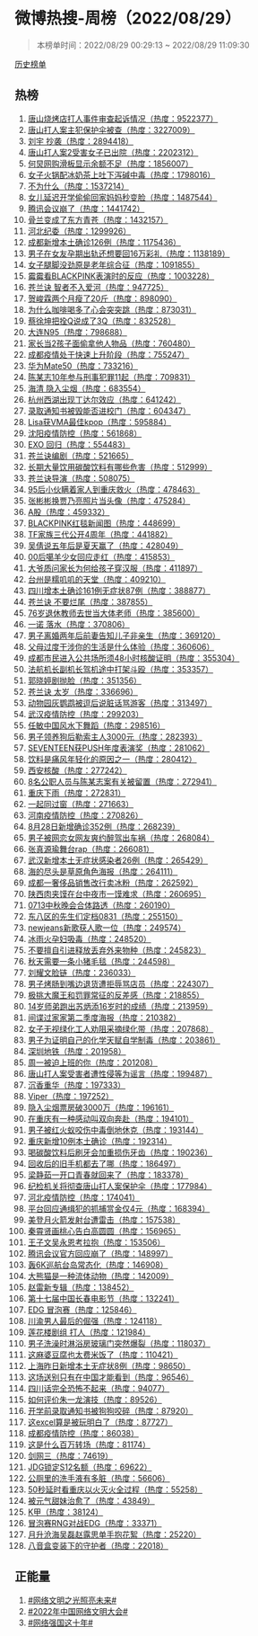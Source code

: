 <h1>
微博热搜-周榜（2022/08/29）
</h1>
<blockquote>
<p>
本榜单时间：2022/08/29 00:29:13 ~ 2022/08/29 11:09:30
</p>
</blockquote>
<p>
<a href="https://github.com/daifee/weibo-hot-search/tree/main/archives/weekly">历史榜单</a>
</p>
<h2>
热榜
</h2>
<ol>

<li>
<a href="https://s.weibo.com/weibo?q=%23%E5%94%90%E5%B1%B1%E7%83%A7%E7%83%A4%E5%BA%97%E6%89%93%E4%BA%BA%E4%BA%8B%E4%BB%B6%E5%AE%A1%E6%9F%A5%E8%B5%B7%E8%AF%89%E6%83%85%E5%86%B5%23" target="weibo">
唐山烧烤店打人事件审查起诉情况（热度：9522377）
</a>
</li>

<li>
<a href="https://s.weibo.com/weibo?q=%23%E5%94%90%E5%B1%B1%E6%89%93%E4%BA%BA%E6%A1%88%E4%B8%BB%E7%8A%AF%E4%BF%9D%E6%8A%A4%E4%BC%9E%E8%A2%AB%E6%9F%A5%23" target="weibo">
唐山打人案主犯保护伞被查（热度：3227009）
</a>
</li>

<li>
<a href="https://s.weibo.com/weibo?q=%23%E5%88%98%E5%AE%87%20%E6%8A%84%E8%A2%AD%23" target="weibo">
刘宇 抄袭（热度：2894418）
</a>
</li>

<li>
<a href="https://s.weibo.com/weibo?q=%23%E5%94%90%E5%B1%B1%E6%89%93%E4%BA%BA%E6%A1%882%E5%8F%97%E5%AE%B3%E5%A5%B3%E5%AD%90%E5%B7%B2%E5%87%BA%E9%99%A2%23" target="weibo">
唐山打人案2受害女子已出院（热度：2202312）
</a>
</li>

<li>
<a href="https://s.weibo.com/weibo?q=%23%E4%BD%95%E7%82%85%E7%BD%91%E8%B4%AD%E6%BB%91%E6%9D%BF%E6%98%BE%E7%A4%BA%E4%BD%99%E9%A2%9D%E4%B8%8D%E8%B6%B3%23" target="weibo">
何炅网购滑板显示余额不足（热度：1856007）
</a>
</li>

<li>
<a href="https://s.weibo.com/weibo?q=%23%E5%A5%B3%E5%AD%90%E7%81%AB%E9%94%85%E9%85%8D%E5%86%B0%E5%A5%B6%E8%8C%B6%E4%B8%8A%E5%90%90%E4%B8%8B%E6%B3%BB%E7%A2%B1%E4%B8%AD%E6%AF%92%23" target="weibo">
女子火锅配冰奶茶上吐下泻碱中毒（热度：1798016）
</a>
</li>

<li>
<a href="https://s.weibo.com/weibo?q=%23%E4%B8%8D%E4%B8%BA%E4%BB%80%E4%B9%88%23" target="weibo">
不为什么（热度：1537214）
</a>
</li>

<li>
<a href="https://s.weibo.com/weibo?q=%23%E5%A5%B3%E5%84%BF%E5%BB%B6%E8%BF%9F%E5%BC%80%E5%AD%A6%E5%81%B7%E5%81%B7%E5%9B%9E%E5%AE%B6%E5%A6%88%E5%A6%88%E7%A7%92%E5%8F%98%E8%84%B8%23" target="weibo">
女儿延迟开学偷偷回家妈妈秒变脸（热度：1487544）
</a>
</li>

<li>
<a href="https://s.weibo.com/weibo?q=%23%E8%85%BE%E8%AE%AF%E4%BC%9A%E8%AE%AE%E5%B4%A9%E4%BA%86%23" target="weibo">
腾讯会议崩了（热度：1441742）
</a>
</li>

<li>
<a href="https://s.weibo.com/weibo?q=%23%E9%AA%A8%E5%85%B0%E5%8F%98%E6%88%90%E4%BA%86%E4%B8%9C%E6%96%B9%E9%9D%92%E8%8B%8D%23" target="weibo">
骨兰变成了东方青苍（热度：1432157）
</a>
</li>

<li>
<a href="https://s.weibo.com/weibo?q=%23%E6%B2%B3%E5%8C%97%E7%BA%AA%E5%A7%94%23" target="weibo">
河北纪委（热度：1299926）
</a>
</li>

<li>
<a href="https://s.weibo.com/weibo?q=%23%E6%88%90%E9%83%BD%E6%96%B0%E5%A2%9E%E6%9C%AC%E5%9C%9F%E7%A1%AE%E8%AF%8A126%E4%BE%8B%23" target="weibo">
成都新增本土确诊126例（热度：1175436）
</a>
</li>

<li>
<a href="https://s.weibo.com/weibo?q=%23%E7%94%B7%E5%AD%90%E5%9C%A8%E5%A5%B3%E5%8F%8B%E5%AD%95%E6%9C%9F%E5%87%BA%E8%BD%A8%E8%BF%98%E6%83%B3%E8%A6%81%E5%9B%9E16%E4%B8%87%E5%BD%A9%E7%A4%BC%23" target="weibo">
男子在女友孕期出轨还想要回16万彩礼（热度：1138189）
</a>
</li>

<li>
<a href="https://s.weibo.com/weibo?q=%23%E5%A5%B3%E5%AD%90%E8%85%BF%E8%84%9A%E6%B2%A1%E5%8A%B2%E5%8E%9F%E6%98%AF%E8%80%81%E5%B9%B4%E7%BB%BC%E5%90%88%E5%BE%81%23" target="weibo">
女子腿脚没劲原是老年综合征（热度：1091855）
</a>
</li>

<li>
<a href="https://s.weibo.com/weibo?q=%23%E9%9C%89%E9%9C%89%E7%9C%8BBLACKPINK%E8%A1%A8%E6%BC%94%E6%97%B6%E7%9A%84%E5%8F%8D%E5%BA%94%23" target="weibo">
霉霉看BLACKPINK表演时的反应（热度：1003228）
</a>
</li>

<li>
<a href="https://s.weibo.com/weibo?q=%23%E8%8B%8D%E5%85%B0%E8%AF%80%20%E6%99%BA%E8%80%85%E4%B8%8D%E5%85%A5%E7%88%B1%E6%B2%B3%23" target="weibo">
苍兰诀 智者不入爱河（热度：947725）
</a>
</li>

<li>
<a href="https://s.weibo.com/weibo?q=%23%E8%B4%BA%E5%B3%BB%E9%9C%96%E4%B8%A4%E4%B8%AA%E6%9C%88%E7%98%A6%E4%BA%8620%E6%96%A4%23" target="weibo">
贺峻霖两个月瘦了20斤（热度：898090）
</a>
</li>

<li>
<a href="https://s.weibo.com/weibo?q=%23%E4%B8%BA%E4%BB%80%E4%B9%88%E5%92%96%E5%95%A1%E5%96%9D%E5%A4%9A%E4%BA%86%E5%BF%83%E4%BC%9A%E7%AA%81%E7%AA%81%E8%B7%B3%23" target="weibo">
为什么咖啡喝多了心会突突跳（热度：873031）
</a>
</li>

<li>
<a href="https://s.weibo.com/weibo?q=%23%E8%94%A1%E5%BE%90%E5%9D%A4%E6%8A%8A%E6%8B%B4Q%E8%AF%B4%E6%88%90%E4%BA%863Q%23" target="weibo">
蔡徐坤把拴Q说成了3Q（热度：832528）
</a>
</li>

<li>
<a href="https://s.weibo.com/weibo?q=%23%E5%A4%A7%E8%BF%9EN95%23" target="weibo">
大连N95（热度：798688）
</a>
</li>

<li>
<a href="https://s.weibo.com/weibo?q=%23%E5%AE%B6%E9%95%BF%E5%BD%932%E5%AD%A9%E5%AD%90%E9%9D%A2%E5%81%B7%E6%8B%BF%E4%BB%96%E4%BA%BA%E7%89%A9%E5%93%81%23" target="weibo">
家长当2孩子面偷拿他人物品（热度：760480）
</a>
</li>

<li>
<a href="https://s.weibo.com/weibo?q=%23%E6%88%90%E9%83%BD%E7%96%AB%E6%83%85%E5%A4%84%E4%BA%8E%E5%BF%AB%E9%80%9F%E4%B8%8A%E5%8D%87%E9%98%B6%E6%AE%B5%23" target="weibo">
成都疫情处于快速上升阶段（热度：755247）
</a>
</li>

<li>
<a href="https://s.weibo.com/weibo?q=%23%E5%8D%8E%E4%B8%BAMate50%23" target="weibo">
华为Mate50（热度：733216）
</a>
</li>

<li>
<a href="https://s.weibo.com/weibo?q=%23%E9%99%88%E6%9F%90%E5%BF%9710%E5%B9%B4%E5%8F%82%E4%B8%8E%E5%88%91%E4%BA%8B%E7%8A%AF%E7%BD%AA11%E8%B5%B7%23" target="weibo">
陈某志10年参与刑事犯罪11起（热度：709831）
</a>
</li>

<li>
<a href="https://s.weibo.com/weibo?q=%23%E6%B5%B7%E6%B8%85%20%E9%9A%90%E5%85%A5%E5%B0%98%E7%83%9F%23" target="weibo">
海清 隐入尘烟（热度：683554）
</a>
</li>

<li>
<a href="https://s.weibo.com/weibo?q=%23%E6%9D%AD%E5%B7%9E%E8%A5%BF%E6%B9%96%E5%87%BA%E7%8E%B0%E4%B8%81%E8%BE%BE%E5%B0%94%E6%95%88%E5%BA%94%23" target="weibo">
杭州西湖出现丁达尔效应（热度：641242）
</a>
</li>

<li>
<a href="https://s.weibo.com/weibo?q=%23%E5%BD%95%E5%8F%96%E9%80%9A%E7%9F%A5%E4%B9%A6%E8%A2%AB%E6%AF%81%E8%83%BD%E5%90%A6%E8%BF%9B%E6%A0%A1%E9%97%A8%23" target="weibo">
录取通知书被毁能否进校门（热度：604347）
</a>
</li>

<li>
<a href="https://s.weibo.com/weibo?q=%23Lisa%E8%8E%B7VMA%E6%9C%80%E4%BD%B3kpop%23" target="weibo">
Lisa获VMA最佳kpop（热度：595884）
</a>
</li>

<li>
<a href="https://s.weibo.com/weibo?q=%23%E6%B2%88%E9%98%B3%E7%96%AB%E6%83%85%E9%98%B2%E6%8E%A7%23" target="weibo">
沈阳疫情防控（热度：561868）
</a>
</li>

<li>
<a href="https://s.weibo.com/weibo?q=%23EXO%20%E5%9B%9E%E5%BD%92%23" target="weibo">
EXO 回归（热度：554483）
</a>
</li>

<li>
<a href="https://s.weibo.com/weibo?q=%23%E8%8B%8D%E5%85%B0%E8%AF%80%E7%BC%96%E5%89%A7%23" target="weibo">
苍兰诀编剧（热度：521665）
</a>
</li>

<li>
<a href="https://s.weibo.com/weibo?q=%23%E9%95%BF%E6%9C%9F%E5%A4%A7%E9%87%8F%E9%A5%AE%E7%94%A8%E7%A2%B3%E9%85%B8%E9%A5%AE%E6%96%99%E6%9C%89%E5%93%AA%E4%BA%9B%E5%8D%B1%E5%AE%B3%23" target="weibo">
长期大量饮用碳酸饮料有哪些危害（热度：512999）
</a>
</li>

<li>
<a href="https://s.weibo.com/weibo?q=%23%E8%8B%8D%E5%85%B0%E8%AF%80%E5%AF%BC%E6%BC%94%23" target="weibo">
苍兰诀导演（热度：508075）
</a>
</li>

<li>
<a href="https://s.weibo.com/weibo?q=%2395%E5%90%8E%E5%B0%8F%E4%BC%99%E7%9E%92%E7%9D%80%E5%AE%B6%E4%BA%BA%E5%88%B0%E9%87%8D%E5%BA%86%E6%95%91%E7%81%AB%23" target="weibo">
95后小伙瞒着家人到重庆救火（热度：478463）
</a>
</li>

<li>
<a href="https://s.weibo.com/weibo?q=%23%E5%BC%A0%E5%BD%AC%E5%BD%AC%E6%8D%A2%E8%B4%BE%E4%B9%83%E4%BA%AE%E7%85%A7%E7%89%87%E5%BD%93%E5%A4%B4%E5%83%8F%23" target="weibo">
张彬彬换贾乃亮照片当头像（热度：475284）
</a>
</li>

<li>
<a href="https://s.weibo.com/weibo?q=%23A%E8%82%A1%23" target="weibo">
A股（热度：459332）
</a>
</li>

<li>
<a href="https://s.weibo.com/weibo?q=%23BLACKPINK%E7%BA%A2%E6%AF%AF%E6%96%B0%E9%97%BB%E5%9B%BE%23" target="weibo">
BLACKPINK红毯新闻图（热度：448699）
</a>
</li>

<li>
<a href="https://s.weibo.com/weibo?q=%23TF%E5%AE%B6%E6%97%8F%E4%B8%89%E4%BB%A3%E5%85%AC%E5%BC%804%E5%91%A8%E5%B9%B4%23" target="weibo">
TF家族三代公开4周年（热度：441882）
</a>
</li>

<li>
<a href="https://s.weibo.com/weibo?q=%23%E5%90%B4%E5%80%A9%E8%AF%B4%E4%BA%94%E5%B9%B4%E5%90%8E%E6%98%AF%E5%A4%8F%E5%A4%A9%E8%B5%A2%E4%BA%86%23" target="weibo">
吴倩说五年后是夏天赢了（热度：428049）
</a>
</li>

<li>
<a href="https://s.weibo.com/weibo?q=%2300%E5%90%8E%E5%99%B6%E7%BE%8A%E5%B0%91%E5%A5%B3%E5%9B%9E%E5%BA%94%E8%B5%B0%E7%BA%A2%23" target="weibo">
00后噶羊少女回应走红（热度：415853）
</a>
</li>

<li>
<a href="https://s.weibo.com/weibo?q=%23%E5%A4%A7%E7%88%B7%E8%B4%A8%E9%97%AE%E5%AE%B6%E9%95%BF%E4%B8%BA%E4%BD%95%E7%BB%99%E5%AD%A9%E5%AD%90%E7%A9%BF%E6%B1%89%E6%9C%8D%23" target="weibo">
大爷质问家长为何给孩子穿汉服（热度：411897）
</a>
</li>

<li>
<a href="https://s.weibo.com/weibo?q=%23%E5%8F%B0%E5%B7%9E%E6%98%AF%E7%B3%AF%E5%8F%BD%E5%8F%BD%E7%9A%84%E5%A4%A9%E5%A0%82%23" target="weibo">
台州是糯叽叽的天堂（热度：409210）
</a>
</li>

<li>
<a href="https://s.weibo.com/weibo?q=%23%E5%9B%9B%E5%B7%9D%E5%A2%9E%E6%9C%AC%E5%9C%9F%E7%A1%AE%E8%AF%8A161%E4%BE%8B%E6%97%A0%E7%97%87%E7%8A%B687%E4%BE%8B%23" target="weibo">
四川增本土确诊161例无症状87例（热度：388877）
</a>
</li>

<li>
<a href="https://s.weibo.com/weibo?q=%23%E8%8B%8D%E5%85%B0%E8%AF%80%20%E4%B8%8D%E8%A6%81%E7%83%82%E5%B0%BE%23" target="weibo">
苍兰诀 不要烂尾（热度：387855）
</a>
</li>

<li>
<a href="https://s.weibo.com/weibo?q=%2376%E5%B2%81%E9%80%80%E4%BC%91%E6%95%99%E5%B8%88%E5%8E%BB%E4%B8%96%E5%BD%93%E5%A4%A7%E4%BD%93%E8%80%81%E5%B8%88%23" target="weibo">
76岁退休教师去世当大体老师（热度：385600）
</a>
</li>

<li>
<a href="https://s.weibo.com/weibo?q=%23%E4%B8%80%E8%AF%BA%20%E8%90%BD%E6%B0%B4%23" target="weibo">
一诺 落水（热度：370806）
</a>
</li>

<li>
<a href="https://s.weibo.com/weibo?q=%23%E7%94%B7%E5%AD%90%E7%A6%BB%E5%A9%9A%E4%B8%A4%E5%B9%B4%E5%90%8E%E5%89%8D%E5%A6%BB%E5%91%8A%E7%9F%A5%E5%84%BF%E5%AD%90%E9%9D%9E%E4%BA%B2%E7%94%9F%23" target="weibo">
男子离婚两年后前妻告知儿子非亲生（热度：369120）
</a>
</li>

<li>
<a href="https://s.weibo.com/weibo?q=%23%E7%88%B6%E6%AF%8D%E8%BF%87%E5%BA%A6%E5%B9%B2%E6%B6%89%E4%BD%A0%E7%9A%84%E7%94%9F%E6%B4%BB%E6%98%AF%E4%BB%80%E4%B9%88%E4%BD%93%E9%AA%8C%23" target="weibo">
父母过度干涉你的生活是什么体验（热度：360606）
</a>
</li>

<li>
<a href="https://s.weibo.com/weibo?q=%23%E6%88%90%E9%83%BD%E5%B8%82%E6%B0%91%E8%BF%9B%E5%85%A5%E5%85%AC%E5%85%B1%E5%9C%BA%E6%89%80%E9%A1%BB48%E5%B0%8F%E6%97%B6%E6%A0%B8%E9%85%B8%E8%AF%81%E6%98%8E%23" target="weibo">
成都市民进入公共场所须48小时核酸证明（热度：355304）
</a>
</li>

<li>
<a href="https://s.weibo.com/weibo?q=%23%E6%B3%95%E8%88%AA%E6%9C%BA%E9%95%BF%E5%89%AF%E6%9C%BA%E9%95%BF%E9%A9%BE%E6%9C%BA%E9%80%94%E4%B8%AD%E6%89%93%E6%9E%B6%E6%96%97%E6%AE%B4%23" target="weibo">
法航机长副机长驾机途中打架斗殴（热度：353357）
</a>
</li>

<li>
<a href="https://s.weibo.com/weibo?q=%23%E9%83%AD%E6%99%93%E5%A9%B7%E5%89%A7%E6%8A%9B%E8%84%B8%23" target="weibo">
郭晓婷剧抛脸（热度：351356）
</a>
</li>

<li>
<a href="https://s.weibo.com/weibo?q=%23%E8%8B%8D%E5%85%B0%E8%AF%80%20%E5%A4%AA%E5%B2%81%23" target="weibo">
苍兰诀 太岁（热度：336696）
</a>
</li>

<li>
<a href="https://s.weibo.com/weibo?q=%23%E5%8A%A8%E7%89%A9%E5%9B%AD%E7%81%B0%E9%B9%A6%E9%B9%89%E8%A2%AB%E9%80%97%E5%90%8E%E8%AF%B4%E8%84%8F%E8%AF%9D%E9%AA%82%E6%B8%B8%E5%AE%A2%23" target="weibo">
动物园灰鹦鹉被逗后说脏话骂游客（热度：313497）
</a>
</li>

<li>
<a href="https://s.weibo.com/weibo?q=%23%E6%AD%A6%E6%B1%89%E7%96%AB%E6%83%85%E9%98%B2%E6%8E%A7%23" target="weibo">
武汉疫情防控（热度：299203）
</a>
</li>

<li>
<a href="https://s.weibo.com/weibo?q=%23%E4%BB%BB%E6%95%8F%E4%B8%AD%E5%9B%BD%E9%A3%8E%E6%B0%B4%E4%B8%8B%E8%88%9E%E8%B9%88%23" target="weibo">
任敏中国风水下舞蹈（热度：298516）
</a>
</li>

<li>
<a href="https://s.weibo.com/weibo?q=%23%E7%94%B7%E5%AD%90%E9%A2%86%E5%85%BB%E7%8B%97%E5%90%8E%E5%8B%92%E7%B4%A2%E4%B8%BB%E4%BA%BA3000%E5%85%83%23" target="weibo">
男子领养狗后勒索主人3000元（热度：282393）
</a>
</li>

<li>
<a href="https://s.weibo.com/weibo?q=%23SEVENTEEN%E8%8E%B7PUSH%E5%B9%B4%E5%BA%A6%E8%A1%A8%E6%BC%94%E5%A5%96%23" target="weibo">
SEVENTEEN获PUSH年度表演奖（热度：281062）
</a>
</li>

<li>
<a href="https://s.weibo.com/weibo?q=%23%E9%A5%AE%E6%96%99%E6%98%AF%E7%97%9B%E9%A3%8E%E5%B9%B4%E8%BD%BB%E5%8C%96%E7%9A%84%E5%8E%9F%E5%9B%A0%E4%B9%8B%E4%B8%80%23" target="weibo">
饮料是痛风年轻化的原因之一（热度：280412）
</a>
</li>

<li>
<a href="https://s.weibo.com/weibo?q=%23%E8%A5%BF%E5%AE%89%E6%A0%B8%E9%85%B8%23" target="weibo">
西安核酸（热度：277242）
</a>
</li>

<li>
<a href="https://s.weibo.com/weibo?q=%238%E5%90%8D%E5%85%AC%E8%81%8C%E4%BA%BA%E5%91%98%E4%B8%8E%E9%99%88%E6%9F%90%E5%BF%97%E6%A1%88%E6%9C%89%E5%85%B3%E8%A2%AB%E7%95%99%E7%BD%AE%23" target="weibo">
8名公职人员与陈某志案有关被留置（热度：272941）
</a>
</li>

<li>
<a href="https://s.weibo.com/weibo?q=%23%E9%87%8D%E5%BA%86%E4%B8%8B%E9%9B%A8%23" target="weibo">
重庆下雨（热度：272831）
</a>
</li>

<li>
<a href="https://s.weibo.com/weibo?q=%23%E4%B8%80%E8%B5%B7%E5%90%8C%E8%BF%87%E7%AA%97%23" target="weibo">
一起同过窗（热度：271663）
</a>
</li>

<li>
<a href="https://s.weibo.com/weibo?q=%23%E6%B2%B3%E5%8D%97%E7%96%AB%E6%83%85%E9%98%B2%E6%8E%A7%23" target="weibo">
河南疫情防控（热度：270826）
</a>
</li>

<li>
<a href="https://s.weibo.com/weibo?q=%238%E6%9C%8828%E6%97%A5%E6%96%B0%E5%A2%9E%E7%A1%AE%E8%AF%8A352%E4%BE%8B%23" target="weibo">
8月28日新增确诊352例（热度：268239）
</a>
</li>

<li>
<a href="https://s.weibo.com/weibo?q=%23%E7%94%B7%E5%AD%90%E8%A2%AB%E7%BD%91%E6%81%8B%E5%A5%B3%E7%BD%91%E5%8F%8B%E7%88%BD%E7%BA%A6%E9%86%89%E9%A9%BE%E5%87%BA%E8%BD%A6%E7%A5%B8%23" target="weibo">
男子被网恋女网友爽约醉驾出车祸（热度：268084）
</a>
</li>

<li>
<a href="https://s.weibo.com/weibo?q=%23%E5%BC%A0%E7%9C%9F%E6%BA%90%E7%91%9C%E8%88%9E%E5%8F%B0rap%23" target="weibo">
张真源瑜舞台rap（热度：266081）
</a>
</li>

<li>
<a href="https://s.weibo.com/weibo?q=%23%E6%AD%A6%E6%B1%89%E6%96%B0%E5%A2%9E%E6%9C%AC%E5%9C%9F%E6%97%A0%E7%97%87%E7%8A%B6%E6%84%9F%E6%9F%93%E8%80%8526%E4%BE%8B%23" target="weibo">
武汉新增本土无症状感染者26例（热度：265429）
</a>
</li>

<li>
<a href="https://s.weibo.com/weibo?q=%23%E6%B5%B7%E7%9A%84%E5%B0%BD%E5%A4%B4%E6%98%AF%E8%8D%89%E5%8E%9F%E8%A7%92%E8%89%B2%E6%B5%B7%E6%8A%A5%23" target="weibo">
海的尽头是草原角色海报（热度：264111）
</a>
</li>

<li>
<a href="https://s.weibo.com/weibo?q=%23%E6%88%90%E9%83%BD%E4%B8%80%E5%A5%A2%E4%BE%88%E5%93%81%E9%94%80%E5%94%AE%E6%94%B9%E8%A1%8C%E5%8D%96%E5%86%B0%E7%B2%89%23" target="weibo">
成都一奢侈品销售改行卖冰粉（热度：262592）
</a>
</li>

<li>
<a href="https://s.weibo.com/weibo?q=%23%E9%99%95%E8%A5%BF%E8%82%89%E5%A4%B9%E9%A6%8D%E5%9C%A8%E5%8F%B0%E4%B8%AD%E5%A4%9C%E5%B8%82%E4%B8%80%E9%A6%8D%E9%9A%BE%E6%B1%82%23" target="weibo">
陕西肉夹馍在台中夜市一馍难求（热度：260695）
</a>
</li>

<li>
<a href="https://s.weibo.com/weibo?q=%230713%E4%B8%AD%E7%A7%8B%E6%99%9A%E4%BC%9A%E5%90%88%E4%BD%93%E8%B7%AF%E9%80%8F%23" target="weibo">
0713中秋晚会合体路透（热度：260190）
</a>
</li>

<li>
<a href="https://s.weibo.com/weibo?q=%23%E4%B8%9C%E5%85%AB%E5%8C%BA%E7%9A%84%E5%85%88%E7%94%9F%E4%BB%AC%E5%AE%9A%E6%A1%A30831%23" target="weibo">
东八区的先生们定档0831（热度：255150）
</a>
</li>

<li>
<a href="https://s.weibo.com/weibo?q=%23newjeans%E6%96%B0%E6%AD%8C%E8%8E%B7%E4%BA%BA%E6%AD%8C%E4%B8%80%E4%BD%8D%23" target="weibo">
newjeans新歌获人歌一位（热度：249574）
</a>
</li>

<li>
<a href="https://s.weibo.com/weibo?q=%23%E5%86%B0%E9%9B%A8%E7%81%AB%E5%AD%95%E5%A6%87%E5%90%B8%E6%AF%92%23" target="weibo">
冰雨火孕妇吸毒（热度：248520）
</a>
</li>

<li>
<a href="https://s.weibo.com/weibo?q=%23%E4%B8%8D%E8%A6%81%E6%93%85%E8%87%AA%E5%BC%95%E8%BF%9B%E9%87%8A%E6%94%BE%E4%B8%A2%E5%BC%83%E5%A4%96%E6%9D%A5%E7%89%A9%E7%A7%8D%23" target="weibo">
不要擅自引进释放丢弃外来物种（热度：245823）
</a>
</li>

<li>
<a href="https://s.weibo.com/weibo?q=%23%E7%A7%8B%E5%A4%A9%E9%9C%80%E8%A6%81%E4%B8%80%E6%9D%A1%E5%B0%8F%E7%8C%AA%E6%AF%9B%E6%AF%AF%23" target="weibo">
秋天需要一条小猪毛毯（热度：244598）
</a>
</li>

<li>
<a href="https://s.weibo.com/weibo?q=%23%E5%88%98%E8%80%80%E6%96%87%E8%84%B8%E9%93%BE%23" target="weibo">
刘耀文脸链（热度：236033）
</a>
</li>

<li>
<a href="https://s.weibo.com/weibo?q=%23%E7%94%B7%E5%AD%90%E7%83%A4%E8%82%A0%E5%88%B0%E5%98%B4%E8%BE%B9%E9%80%80%E8%B4%A7%E9%81%AD%E6%8B%92%E8%BE%B1%E9%AA%82%E5%BA%97%E5%91%98%23" target="weibo">
男子烤肠到嘴边退货遭拒辱骂店员（热度：224307）
</a>
</li>

<li>
<a href="https://s.weibo.com/weibo?q=%23%E6%9E%81%E6%8C%91%E5%A4%A7%E9%AD%94%E7%8E%8B%E5%92%8C%E7%BD%9A%E7%BD%AA%E5%B8%B8%E5%BE%81%E7%9A%84%E5%8F%8D%E5%B7%AE%E6%84%9F%23" target="weibo">
极挑大魔王和罚罪常征的反差感（热度：218855）
</a>
</li>

<li>
<a href="https://s.weibo.com/weibo?q=%2314%E5%B2%81%E5%B8%88%E5%BC%9F%E8%B7%91%E5%87%BA%E8%8B%8F%E7%82%B3%E6%B7%BB16%E5%B2%81%E6%97%B6%E7%9A%84%E6%88%90%E7%BB%A9%23" target="weibo">
14岁师弟跑出苏炳添16岁时的成绩（热度：213959）
</a>
</li>

<li>
<a href="https://s.weibo.com/weibo?q=%23%E9%97%B4%E8%B0%8D%E8%BF%87%E5%AE%B6%E5%AE%B6%E7%AC%AC%E4%BA%8C%E5%AD%A3%E5%BA%A6%E6%B5%B7%E6%8A%A5%23" target="weibo">
间谍过家家第二季度海报（热度：210382）
</a>
</li>

<li>
<a href="https://s.weibo.com/weibo?q=%23%E5%A5%B3%E5%AD%90%E6%97%A0%E8%A7%86%E7%BB%BF%E5%8C%96%E5%B7%A5%E4%BA%BA%E5%8A%9D%E9%98%BB%E9%87%87%E6%91%98%E7%BB%BF%E5%8C%96%E5%B8%A6%23" target="weibo">
女子无视绿化工人劝阻采摘绿化带（热度：207868）
</a>
</li>

<li>
<a href="https://s.weibo.com/weibo?q=%23%E7%94%B7%E5%AD%90%E4%B8%BA%E8%AF%81%E6%98%8E%E8%87%AA%E5%B7%B1%E7%9A%84%E5%8C%96%E5%AD%A6%E5%A4%A9%E8%B5%8B%E8%87%AA%E5%AD%A6%E5%88%B6%E6%AF%92%23" target="weibo">
男子为证明自己的化学天赋自学制毒（热度：203861）
</a>
</li>

<li>
<a href="https://s.weibo.com/weibo?q=%23%E6%B7%B1%E5%9C%B3%E5%9C%B0%E9%93%81%23" target="weibo">
深圳地铁（热度：201958）
</a>
</li>

<li>
<a href="https://s.weibo.com/weibo?q=%23%E5%91%A8%E4%B8%80%E8%A2%AB%E8%BF%AB%E4%B8%8A%E7%8F%AD%E7%9A%84%E4%BD%A0%23" target="weibo">
周一被迫上班的你（热度：201208）
</a>
</li>

<li>
<a href="https://s.weibo.com/weibo?q=%23%E5%94%90%E5%B1%B1%E6%89%93%E4%BA%BA%E6%A1%88%E5%8F%97%E5%AE%B3%E8%80%85%E9%81%AD%E6%80%A7%E4%BE%B5%E7%AD%89%E4%B8%BA%E8%B0%A3%E8%A8%80%23" target="weibo">
唐山打人案受害者遭性侵等为谣言（热度：199487）
</a>
</li>

<li>
<a href="https://s.weibo.com/weibo?q=%23%E6%B2%89%E9%A6%99%E9%87%8D%E5%8D%8E%23" target="weibo">
沉香重华（热度：197333）
</a>
</li>

<li>
<a href="https://s.weibo.com/weibo?q=%23Viper%23" target="weibo">
Viper（热度：197252）
</a>
</li>

<li>
<a href="https://s.weibo.com/weibo?q=%23%E9%9A%90%E5%85%A5%E5%B0%98%E7%83%9F%E7%A5%A8%E6%88%BF%E7%A0%B43000%E4%B8%87%23" target="weibo">
隐入尘烟票房破3000万（热度：196161）
</a>
</li>

<li>
<a href="https://s.weibo.com/weibo?q=%23%E5%9C%A8%E9%87%8D%E5%BA%86%E6%9C%89%E4%B8%80%E7%A7%8D%E6%84%9F%E5%8A%A8%E5%8F%AB%E5%8F%8C%E5%90%91%E5%A5%94%E8%B5%B4%23" target="weibo">
在重庆有一种感动叫双向奔赴（热度：194101）
</a>
</li>

<li>
<a href="https://s.weibo.com/weibo?q=%23%E7%94%B7%E5%AD%90%E8%A2%AB%E7%BA%A2%E7%81%AB%E8%9A%81%E5%92%AC%E4%BC%A4%E4%B8%AD%E6%AF%92%E5%80%92%E5%9C%B0%E4%BC%91%E5%85%8B%23" target="weibo">
男子被红火蚁咬伤中毒倒地休克（热度：193144）
</a>
</li>

<li>
<a href="https://s.weibo.com/weibo?q=%23%E9%87%8D%E5%BA%86%E6%96%B0%E5%A2%9E10%E4%BE%8B%E6%9C%AC%E5%9C%9F%E7%A1%AE%E8%AF%8A%23" target="weibo">
重庆新增10例本土确诊（热度：192314）
</a>
</li>

<li>
<a href="https://s.weibo.com/weibo?q=%23%E5%96%9D%E7%A2%B3%E9%85%B8%E9%A5%AE%E6%96%99%E5%90%8E%E5%88%B7%E7%89%99%E4%BC%9A%E5%8A%A0%E9%87%8D%E6%8D%9F%E4%BC%A4%E7%89%99%E9%BD%BF%23" target="weibo">
喝碳酸饮料后刷牙会加重损伤牙齿（热度：190236）
</a>
</li>

<li>
<a href="https://s.weibo.com/weibo?q=%23%E5%9B%9E%E6%94%B6%E5%90%8E%E7%9A%84%E6%97%A7%E6%89%8B%E6%9C%BA%E9%83%BD%E5%8E%BB%E4%BA%86%E5%93%AA%23" target="weibo">
回收后的旧手机都去了哪（热度：186497）
</a>
</li>

<li>
<a href="https://s.weibo.com/weibo?q=%23%E6%A2%81%E9%9D%99%E8%8C%B9%E4%B8%80%E5%BC%80%E5%8F%A3%E9%9D%92%E6%98%A5%E5%B0%B1%E5%9B%9E%E6%9D%A5%E4%BA%86%23" target="weibo">
梁静茹一开口青春就回来了（热度：183378）
</a>
</li>

<li>
<a href="https://s.weibo.com/weibo?q=%23%E7%BA%AA%E6%A3%80%E6%9C%BA%E5%85%B3%E5%B0%86%E5%BD%BB%E6%9F%A5%E5%94%90%E5%B1%B1%E6%89%93%E4%BA%BA%E6%A1%88%E4%BF%9D%E6%8A%A4%E4%BC%9E%23" target="weibo">
纪检机关将彻查唐山打人案保护伞（热度：177984）
</a>
</li>

<li>
<a href="https://s.weibo.com/weibo?q=%23%E6%B2%B3%E5%8C%97%E7%96%AB%E6%83%85%E9%98%B2%E6%8E%A7%23" target="weibo">
河北疫情防控（热度：174041）
</a>
</li>

<li>
<a href="https://s.weibo.com/weibo?q=%23%E5%B9%B3%E5%8F%B0%E5%9B%9E%E5%BA%94%E9%80%9A%E7%BC%89%E7%8A%AF%E7%9A%84%E6%8A%93%E6%8D%95%E8%B5%8F%E9%87%91%E4%BB%854%E5%85%83%23" target="weibo">
平台回应通缉犯的抓捕赏金仅4元（热度：168394）
</a>
</li>

<li>
<a href="https://s.weibo.com/weibo?q=%23%E7%BE%8E%E7%99%BB%E6%9C%88%E7%81%AB%E7%AE%AD%E5%8F%91%E5%B0%84%E5%8F%B0%E9%81%AD%E9%9B%B7%E5%87%BB%23" target="weibo">
美登月火箭发射台遭雷击（热度：157538）
</a>
</li>

<li>
<a href="https://s.weibo.com/weibo?q=%23%E7%A7%A6%E9%9C%84%E8%B4%A4%E7%94%BB%E6%A1%83%E5%BF%83%E5%91%8A%E7%99%BD%E9%AB%98%E5%9C%86%E5%9C%86%23" target="weibo">
秦霄贤画桃心告白高圆圆（热度：156965）
</a>
</li>

<li>
<a href="https://s.weibo.com/weibo?q=%23%E7%8E%8B%E5%AD%90%E6%96%87%E5%90%B4%E6%B0%B8%E6%81%A9%E8%80%83%E6%8B%89%E6%8A%B1%23" target="weibo">
王子文吴永恩考拉抱（热度：153506）
</a>
</li>

<li>
<a href="https://s.weibo.com/weibo?q=%23%E8%85%BE%E8%AE%AF%E4%BC%9A%E8%AE%AE%E5%AE%98%E6%96%B9%E5%9B%9E%E5%BA%94%E5%B4%A9%E4%BA%86%23" target="weibo">
腾讯会议官方回应崩了（热度：148997）
</a>
</li>

<li>
<a href="https://s.weibo.com/weibo?q=%23%E8%BD%B06K%E5%B7%A1%E8%88%AA%E5%8F%B0%E5%B2%9B%E5%B8%B8%E6%80%81%E5%8C%96%23" target="weibo">
轰6K巡航台岛常态化（热度：146908）
</a>
</li>

<li>
<a href="https://s.weibo.com/weibo?q=%23%E5%A4%A7%E7%86%8A%E7%8C%AB%E6%98%AF%E4%B8%80%E7%A7%8D%E6%B5%81%E4%BD%93%E5%8A%A8%E7%89%A9%23" target="weibo">
大熊猫是一种流体动物（热度：142009）
</a>
</li>

<li>
<a href="https://s.weibo.com/weibo?q=%23%E8%B5%B5%E9%9B%B7%E6%96%B0%E4%B8%93%E8%BE%91%23" target="weibo">
赵雷新专辑（热度：138452）
</a>
</li>

<li>
<a href="https://s.weibo.com/weibo?q=%23%E7%AC%AC%E5%8D%81%E4%B8%83%E5%B1%8A%E4%B8%AD%E5%9B%BD%E9%95%BF%E6%98%A5%E7%94%B5%E5%BD%B1%E8%8A%82%23" target="weibo">
第十七届中国长春电影节（热度：132241）
</a>
</li>

<li>
<a href="https://s.weibo.com/weibo?q=%23EDG%20%E5%86%92%E6%B3%A1%E8%B5%9B%23" target="weibo">
EDG 冒泡赛（热度：125846）
</a>
</li>

<li>
<a href="https://s.weibo.com/weibo?q=%23%E5%B7%9D%E6%B8%9D%E7%94%B7%E4%BA%BA%E6%9C%80%E5%90%8E%E7%9A%84%E5%80%94%E5%BC%BA%23" target="weibo">
川渝男人最后的倔强（热度：124118）
</a>
</li>

<li>
<a href="https://s.weibo.com/weibo?q=%23%E8%8E%B2%E8%8A%B1%E6%A5%BC%E5%89%A7%E7%BB%84%20%E6%89%93%E4%BA%BA%23" target="weibo">
莲花楼剧组 打人（热度：121984）
</a>
</li>

<li>
<a href="https://s.weibo.com/weibo?q=%23%E7%94%B7%E5%AD%90%E6%B4%97%E6%BE%A1%E6%97%B6%E6%B7%8B%E6%B5%B4%E6%88%BF%E7%8E%BB%E7%92%83%E9%97%A8%E7%AA%81%E7%84%B6%E7%88%86%E8%A3%82%23" target="weibo">
男子洗澡时淋浴房玻璃门突然爆裂（热度：118037）
</a>
</li>

<li>
<a href="https://s.weibo.com/weibo?q=%23%E8%BF%99%E9%BA%BB%E5%A9%86%E8%B1%86%E8%85%90%E4%B9%9F%E5%A4%AA%E8%B4%B9%E7%B1%B3%E9%A5%AD%E4%BA%86%23" target="weibo">
这麻婆豆腐也太费米饭了（热度：110421）
</a>
</li>

<li>
<a href="https://s.weibo.com/weibo?q=%23%E4%B8%8A%E6%B5%B7%E6%98%A8%E6%97%A5%E6%96%B0%E5%A2%9E%E6%9C%AC%E5%9C%9F%E6%97%A0%E7%97%87%E7%8A%B68%E4%BE%8B%23" target="weibo">
上海昨日新增本土无症状8例（热度：98650）
</a>
</li>

<li>
<a href="https://s.weibo.com/weibo?q=%23%E8%BF%99%E5%9C%BA%E9%80%81%E5%88%AB%E5%8F%AA%E6%9C%89%E5%9C%A8%E4%B8%AD%E5%9B%BD%E6%89%8D%E8%83%BD%E7%9C%8B%E5%88%B0%23" target="weibo">
这场送别只有在中国才能看到（热度：96546）
</a>
</li>

<li>
<a href="https://s.weibo.com/weibo?q=%23%E5%9B%9B%E5%B7%9D%E8%AF%9D%E5%AE%8C%E5%85%A8%E6%81%90%E6%80%96%E4%B8%8D%E8%B5%B7%E6%9D%A5%23" target="weibo">
四川话完全恐怖不起来（热度：94077）
</a>
</li>

<li>
<a href="https://s.weibo.com/weibo?q=%23%E5%A6%82%E4%BD%95%E8%AF%84%E4%BB%B7%E6%9C%B1%E4%B8%80%E9%BE%99%E6%BC%94%E6%8A%80%23" target="weibo">
如何评价朱一龙演技（热度：89526）
</a>
</li>

<li>
<a href="https://s.weibo.com/weibo?q=%23%E5%BC%80%E5%AD%A6%E5%89%8D%E5%BD%95%E5%8F%96%E9%80%9A%E7%9F%A5%E4%B9%A6%E8%A2%AB%E7%8B%97%E7%8B%97%E5%92%AC%E7%A2%8E%23" target="weibo">
开学前录取通知书被狗狗咬碎（热度：87920）
</a>
</li>

<li>
<a href="https://s.weibo.com/weibo?q=%23%E8%BF%99excel%E7%AE%97%E6%98%AF%E8%A2%AB%E7%8E%A9%E6%98%8E%E7%99%BD%E4%BA%86%23" target="weibo">
这excel算是被玩明白了（热度：87727）
</a>
</li>

<li>
<a href="https://s.weibo.com/weibo?q=%23%E6%88%90%E9%83%BD%E7%96%AB%E6%83%85%E9%98%B2%E6%8E%A7%23" target="weibo">
成都疫情防控（热度：86038）
</a>
</li>

<li>
<a href="https://s.weibo.com/weibo?q=%23%E8%BF%99%E6%98%AF%E4%BB%80%E4%B9%88%E7%99%BE%E4%B8%87%E8%BD%AC%E5%9C%BA%23" target="weibo">
这是什么百万转场（热度：81174）
</a>
</li>

<li>
<a href="https://s.weibo.com/weibo?q=%23%E5%89%91%E7%BD%91%E4%B8%89%23" target="weibo">
剑网三（热度：74619）
</a>
</li>

<li>
<a href="https://s.weibo.com/weibo?q=%23JDG%E9%94%81%E5%AE%9AS12%E5%90%8D%E9%A2%9D%23" target="weibo">
JDG锁定S12名额（热度：69622）
</a>
</li>

<li>
<a href="https://s.weibo.com/weibo?q=%23%E5%85%AC%E5%8E%95%E9%87%8C%E7%9A%84%E6%B4%97%E6%89%8B%E6%B6%B2%E6%9C%89%E5%A4%9A%E8%84%8F%23" target="weibo">
公厕里的洗手液有多脏（热度：56606）
</a>
</li>

<li>
<a href="https://s.weibo.com/weibo?q=%2350%E7%A7%92%E5%BB%B6%E6%97%B6%E7%9C%8B%E9%87%8D%E5%BA%86%E4%BB%A5%E7%81%AB%E7%81%AD%E7%81%AB%E5%85%A8%E8%BF%87%E7%A8%8B%23" target="weibo">
50秒延时看重庆以火灭火全过程（热度：55258）
</a>
</li>

<li>
<a href="https://s.weibo.com/weibo?q=%23%E8%A2%AB%E5%85%83%E6%B0%94%E7%94%9C%E5%A6%B9%E6%B2%BB%E6%84%88%E4%BA%86%23" target="weibo">
被元气甜妹治愈了（热度：43849）
</a>
</li>

<li>
<a href="https://s.weibo.com/weibo?q=%23K%E7%94%B2%23" target="weibo">
K甲（热度：38124）
</a>
</li>

<li>
<a href="https://s.weibo.com/weibo?q=%23%E5%86%92%E6%B3%A1%E8%B5%9BRNG%E5%AF%B9%E6%88%98EDG%23" target="weibo">
冒泡赛RNG对战EDG（热度：33371）
</a>
</li>

<li>
<a href="https://s.weibo.com/weibo?q=%23%E6%9C%88%E5%8D%87%E6%B2%A7%E6%B5%B7%E5%90%B4%E7%A3%8A%E8%B5%B5%E9%9C%B2%E6%80%9D%E5%8D%95%E6%89%8B%E6%8A%B1%E8%8A%B1%E7%B5%AE%23" target="weibo">
月升沧海吴磊赵露思单手抱花絮（热度：25220）
</a>
</li>

<li>
<a href="https://s.weibo.com/weibo?q=%23%E5%85%AB%E9%9F%B3%E7%9B%92%E5%8F%98%E8%A3%85%E4%B8%8B%E7%9A%84%E5%AE%88%E6%8A%A4%E8%80%85%23" target="weibo">
八音盒变装下的守护者（热度：22018）
</a>
</li>

</ol>
<h2>
正能量
</h2>
<ol>

<li>
<a href="https://s.weibo.com/weibo?q=%23%23%E7%BD%91%E7%BB%9C%E6%96%87%E6%98%8E%E4%B9%8B%E5%85%89%E7%85%A7%E4%BA%AE%E6%9C%AA%E6%9D%A5%23%23" target="weibo">
#网络文明之光照亮未来#
</a>
</li>

<li>
<a href="https://s.weibo.com/weibo?q=%23%232022%E5%B9%B4%E4%B8%AD%E5%9B%BD%E7%BD%91%E7%BB%9C%E6%96%87%E6%98%8E%E5%A4%A7%E4%BC%9A%23%23" target="weibo">
#2022年中国网络文明大会#
</a>
</li>

<li>
<a href="https://s.weibo.com/weibo?q=%23%23%E7%BD%91%E7%BB%9C%E5%BC%BA%E5%9B%BD%E8%BF%99%E5%8D%81%E5%B9%B4%23%23" target="weibo">
#网络强国这十年#
</a>
</li>

</ol>